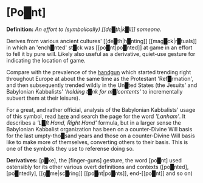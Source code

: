 # **[Po█nt]**


**Definition:** *An effort to (symbolically) [[de█th|k█ll]] someone.*

Derives from various ancient cultures' [[de█th|h█nting]] [[mag█ck|r█tuals]] in which an 'ench█nted' st█ck was [[po█nt|po█nted]] at game in an effort to fell it by pure will.  Likely also useful as a derivative, quiet-use gesture for indicating the location of game.

Compare with the prevalence of the [handgun](https://en.wikipedia.org/wiki/Handgun) which started trending right throughout Europe at about the same time as the Protestant 'Ref█rmation', and then subsequently trended wildly in the Un█ted States (the Jesuits' and Babylonian Kabbalists' *'holding t█nk for m█lcontents'* to incrementally subvert them at their leisure).

For a great, and rather official, analysis of the Babylonian Kabbalists' usage of this symbol, read [here](http://redefininggod.com/understanding-the-nwo-strategy/) and search the page for the word *'Lanham'*.  It describes a *'L█ft Hand, Right Hand'* formula, but in a larger sense the Babylonian Kabbalist organization has been on a counter-Divine Will basis for the last umpty-tho█sand years and those on a counter-Divine Will basis like to make more of themselves, converting others to their basis.  This is one of the symbols they use to referense doing so.

**Derivatives:** [p█ke], the [finger-guns] gesture, the word [po█nt] used ostensibly for its other various overt definitions and contexts ([po█nted], [po█ntedly], [[g█me|sc█ring]] [[po█nt|po█nts]], end-[[po█nt]] and so on)
